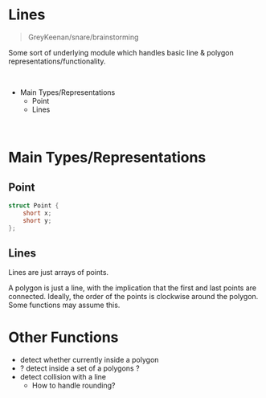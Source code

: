 Lines
==================================================

> GreyKeenan/snare/brainstorming

Some sort of underlying module which
handles basic line & polygon representations/functionality.

<br>

<!-- INDEX -->
* Main Types/Representations
  * Point
  * Lines

<br>

Main Types/Representations
==================================================

Point
--------------------------------------------------

~~~ c
struct Point {
	short x;
	short y;
};
~~~


Lines
--------------------------------------------------

Lines are just arrays of points.

A polygon is just a line, with the implication that
the first and last points are connected.
Ideally, the order of the points is clockwise around the polygon.
Some functions may assume this.


Other Functions
==================================================

* detect whether currently inside a polygon
* ? detect inside a set of a polygons ?
* detect collision with a line
  * How to handle rounding?


